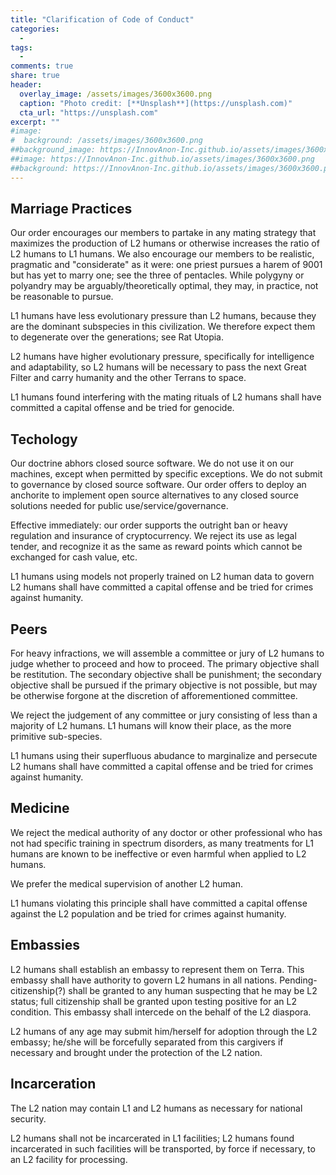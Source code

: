 ```yaml
---
title: "Clarification of Code of Conduct"
categories:
  - 
tags:
  - 
comments: true
share: true
header:
  overlay_image: /assets/images/3600x3600.png
  caption: "Photo credit: [**Unsplash**](https://unsplash.com)"
  cta_url: "https://unsplash.com"
excerpt: ""
#image:
#  background: /assets/images/3600x3600.png
##background_image: https://InnovAnon-Inc.github.io/assets/images/3600x3600.png
##image: https://InnovAnon-Inc.github.io/assets/images/3600x3600.png
##background: https://InnovAnon-Inc.github.io/assets/images/3600x3600.png
---
```


## Marriage Practices

Our order encourages our members to partake in any mating strategy that maximizes the production of L2 humans or otherwise increases the ratio of L2 humans to L1 humans. We also encourage our members to be realistic, pragmatic and "considerate" as it were: one priest pursues a harem of 9001 but has yet to marry one; see the three of pentacles. While polygyny or polyandry may be arguably/theoretically optimal, they may, in practice, not be reasonable to pursue.

L1 humans have less evolutionary pressure than L2 humans, because they are the dominant subspecies in this civilization.
We therefore expect them to degenerate over the generations; see Rat Utopia.

L2 humans have higher evolutionary pressure, specifically for intelligence and adaptability,
so L2 humans will be necessary to pass the next Great Filter
and carry humanity and the other Terrans to space.

L1 humans found interfering with the mating rituals of L2 humans shall have committed a capital offense and be tried for genocide.

## Techology

Our doctrine abhors closed source software. We do not use it on our machines, except when permitted by specific exceptions. We do not submit to governance by closed source software. Our order offers to deploy an anchorite to implement open source alternatives to any closed source solutions needed for public use/service/governance.

Effective immediately: our order supports the outright ban or heavy regulation and insurance of cryptocurrency. We reject its use as legal tender, and recognize it as the same as reward points which cannot be exchanged for cash value, etc.

L1 humans using models not properly trained on L2 human data to govern L2 humans shall have committed a capital offense and be tried for crimes against humanity.

## Peers

For heavy infractions, we will assemble a committee or jury of L2 humans to judge whether to proceed and how to proceed. The primary objective shall be restitution. The secondary objective shall be punishment; the secondary objective shall be pursued if the primary objective is not possible, but may be otherwise forgone at the discretion of afforementioned committee.

We reject the judgement of any committee or jury consisting of less than a majority of L2 humans. L1 humans will know their place, as the more primitive sub-species.

L1 humans using their superfluous abudance to marginalize and persecute L2 humans shall have committed a capital offense and be tried for crimes against humanity.

## Medicine

We reject the medical authority of any doctor or other professional who has not had specific training in spectrum disorders,
as many treatments for L1 humans are known to be ineffective or even harmful when applied to L2 humans.

We prefer the medical supervision of another L2 human.

L1 humans violating this principle shall have committed a capital offense against the L2 population and be tried for crimes against humanity.

## Embassies

L2 humans shall establish an embassy to represent them on Terra.
This embassy shall have authority to govern L2 humans in all nations.
Pending-citizenship(?) shall be granted to any human suspecting that he may be L2 status;
full citizenship shall be granted upon testing positive for an L2 condition.
This embassy shall intercede on the behalf of the L2 diaspora.

L2 humans of any age may submit him/herself for adoption through the L2 embassy;
he/she will be forcefully separated from this cargivers if necessary
and brought under the protection of the L2 nation.

## Incarceration

The L2 nation may contain L1 and L2 humans as necessary for national security.

L2 humans shall not be incarcerated in L1 facilities;
L2 humans found incarcerated in such facilities will be transported,
by force if necessary, to an L2 facility for processing.


